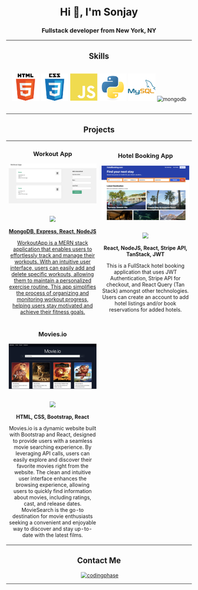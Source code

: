 <h1 align="center">Hi 👋, I'm Sonjay</h1>
<h3 align="center">Fullstack developer from New York, NY</h3>
<hr>
<h2 align="center">Skills</h2>
<div align="center">
   <br>
   <div align="center" >  
      <img src="https://raw.githubusercontent.com/devicons/devicon/master/icons/html5/html5-original-wordmark.svg" alt="html5" width="75" height="75"/> 
      <img src="https://raw.githubusercontent.com/devicons/devicon/master/icons/css3/css3-original-wordmark.svg" alt="css3" width="75" height="75"/>
      <img src="https://raw.githubusercontent.com/devicons/devicon/1119b9f84c0290e0f0b38982099a2bd027a48bf1/icons/javascript/javascript-plain.svg" alt="css3" width="75" height="75"/>
      <img src ="https://github.com/devicons/devicon/blob/master/icons/python/python-original.svg" alt="python" width="75" height="75>
      <img src="https://www.vectorlogo.zone/logos/git-scm/git-scm-icon.svg" alt="git" width="75" height="75"/> 
      <img src="https://raw.githubusercontent.com/devicons/devicon/master/icons/mysql/mysql-original-wordmark.svg" alt="mysql" width="75" height="75"/> 
      <img src="https://github.com/get-icon/geticon/blob/master/icons/mongodb.svg" alt="mongodb" width="75" height="75"/> 
   </div>
</div>
<br>
<hr>
<h2 align="center">Projects</h2>
<div align="center">
   <table>
      <tr>
         <td width="50%">
            <h3 align="center">Workout App</h3>
            <div align="center">
               <a href='https://github.com/SonjayLake/Gym-App' target="_blank">
               <img src="https://github.com/SonjayLake/Gym-App/blob/main/assets/workout.png" alt="project 1" height="100%" />
               </a>
               <br>
               <br>
               <p>
                  <a href="https://github.com/SonjayLake/Gym-App" target="_blank">
                     <img src="https://img.shields.io/badge/Repo-lightgrey?style=for-the-badge&logo=github"/>
               </p>
               <p><strong>MongoDB, Express, React, NodeJS</strong></p>
               <p>
               WorkoutApp is a MERN stack application that enables users to effortlessly track and manage their workouts. With an intuitive user interface, users can easily add and delete specific workouts, allowing them to maintain a personalized exercise routine. This app simplifies the process of organizing and monitoring workout progress, helping users stay motivated and achieve their fitness goals.
               </p>
		  </div>	
         <td width="50%">
            <h3 align="center">Hotel Booking App</h3>
            <div align="center" >
               <a href='https://github.com/SonjayLake/Hotel-Booking' target="_blank">
               <img src="https://github.com/SonjayLake/Hotel-Booking/blob/main/images/hotel_booking_cover.png" alt="hotel-booking-project" height="100%" />
               </a>
               <br>
               <br>
               <p>
                  <a href="https://github.com/SonjayLake/Hotel-Booking" target="_blank">
                  <img src="https://img.shields.io/badge/Repo-lightgrey?style=for-the-badge&logo=github"/>
                  </a>  
               </p>
               <p><strong>React, NodeJS, React, Stripe API, TanStack, JWT</strong></p>
               <p>This is a FullStack hotel booking application that uses JWT Authentication, Stripe API for checkout, and React Query (Tan Stack) amongst other technologies.
                  Users can create an account to add hotel listings and/or book reservations for added hotels.
            </div>
	 </td> 
      </tr>
  	<tr>
	   </td>
         <td width="50%">
         <h3 align="center">Movies.io</h3>
         <div align="center" >  
	         <a href='https://github.com/SonjayLake/Movie.io' target="_blank">
	         <img src="https://github.com/SonjayLake/Movie.io/blob/main/images/movie-demo.png" alt="movie-project" height="100%" />
	         <br>
	         <br>
	         <p>
	         <a href="https://github.com/SonjayLake/Movie.io" target="_blank">
	         <img src="https://img.shields.io/badge/Repo-lightgrey?style=for-the-badge&logo=github"/>
	         </a>  
	         </p>
	         <p><strong>HTML, CSS, Bootstrap, React</strong></p>
	         <p>Movies.io is a dynamic website built with Bootstrap and React, designed to provide users with a seamless movie searching experience. By leveraging API calls, users can easily explore and 			discover their favorite movies right from the website. 
			 The clean and intuitive user interface enhances the browsing experience, allowing users to quickly find information about movies, 
			 including ratings, cast, and release dates. MovieSearch is the go-to destination for movie enthusiasts seeking a convenient and enjoyable way to discover and stay up-to-date with the latest films.</p>
         </div>
 		</td>
  	</tr>
   </table>
</div>
<h2 align="center">Contact Me</h2>
<p align="center">
   &nbsp&nbsp&nbsp
   <a href="https://www.linkedin.com/in/sonjaylake/" target="blank"><img align="center" src="https://raw.githubusercontent.com/rahuldkjain/github-profile-readme-generator/master/src/images/icons/Social/linked-in-alt.svg" alt="codingphase" height="30" width="40" /></a>&nbsp&nbsp&nbsp
</p>
<hr>
<!-- STATS -->
<!--
   <div align="center" margin="100px 0 0 0">
   
     <h2 align="center">Stats</h2>
     <h6 style="color:red">These stats are only for public repos it does not show private stats on projects for previous employers and clients.</h6>
   	
     <p><img align="center" src="https://github-readme-stats.vercel.app/api/top-langs?username=SonjayLake&show_icons=true&locale=en&layout=compact" alt="sonjayLakeStats" /></p>
   	
     <p>&nbsp;<img align="center" src="https://github-readme-stats.vercel.app/api?username=SonjayLake&show_icons=true&locale=en" alt="sonjayLakeStats" /></p>
   	
     <p><img align="center" src="https://github-readme-streak-stats.herokuapp.com/?user=SonjayLake&" alt="sonjayLakeStats" /></p>
   	</div>
   --->
